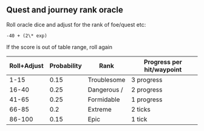 ## Quest and journey rank oracle

Roll oracle dice and adjust for the rank of foe/quest etc:

    -40 + (2\* exp)

If the score is out of table range, roll again 

Roll+Adjust | Probability | Rank | Progress per hit/waypoint
--- | --- | --- | ---
1-15 | 0.15 | Troublesome | 3 progress
16-40 | 0.25 | Dangerous / | 2 progress
41-65 | 0.25 | Formidable | 1 progress
66-85 | 0.2 | Extreme | 2 ticks
86-100 | 0.15 | Epic | 1 tick


